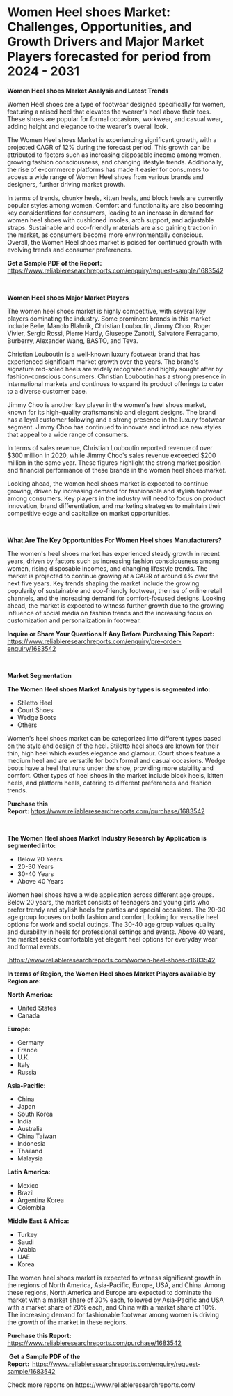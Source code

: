<p><h1>Women Heel shoes Market: Challenges, Opportunities, and Growth Drivers and Major Market Players forecasted for period from 2024 - 2031</h1></p><p><strong>Women Heel shoes Market Analysis and Latest Trends</strong></p>
<p><p>Women Heel shoes are a type of footwear designed specifically for women, featuring a raised heel that elevates the wearer's heel above their toes. These shoes are popular for formal occasions, workwear, and casual wear, adding height and elegance to the wearer's overall look.</p><p>The Women Heel shoes Market is experiencing significant growth, with a projected CAGR of 12% during the forecast period. This growth can be attributed to factors such as increasing disposable income among women, growing fashion consciousness, and changing lifestyle trends. Additionally, the rise of e-commerce platforms has made it easier for consumers to access a wide range of Women Heel shoes from various brands and designers, further driving market growth.</p><p>In terms of trends, chunky heels, kitten heels, and block heels are currently popular styles among women. Comfort and functionality are also becoming key considerations for consumers, leading to an increase in demand for women heel shoes with cushioned insoles, arch support, and adjustable straps. Sustainable and eco-friendly materials are also gaining traction in the market, as consumers become more environmentally conscious. Overall, the Women Heel shoes market is poised for continued growth with evolving trends and consumer preferences.</p></p>
<p><strong>Get a Sample PDF of the Report:&nbsp;</strong> <a href="https://www.reliableresearchreports.com/enquiry/request-sample/1683542">https://www.reliableresearchreports.com/enquiry/request-sample/1683542</a></p>
<p>&nbsp;</p>
<p><strong>Women Heel shoes Major Market Players</strong></p>
<p><p>The women heel shoes market is highly competitive, with several key players dominating the industry. Some prominent brands in this market include Belle, Manolo Blahnik, Christian Louboutin, Jimmy Choo, Roger Vivier, Sergio Rossi, Pierre Hardy, Giuseppe Zanotti, Salvatore Ferragamo, Burberry, Alexander Wang, BASTO, and Teva.</p><p>Christian Louboutin is a well-known luxury footwear brand that has experienced significant market growth over the years. The brand's signature red-soled heels are widely recognized and highly sought after by fashion-conscious consumers. Christian Louboutin has a strong presence in international markets and continues to expand its product offerings to cater to a diverse customer base.</p><p>Jimmy Choo is another key player in the women's heel shoes market, known for its high-quality craftsmanship and elegant designs. The brand has a loyal customer following and a strong presence in the luxury footwear segment. Jimmy Choo has continued to innovate and introduce new styles that appeal to a wide range of consumers.</p><p>In terms of sales revenue, Christian Louboutin reported revenue of over $300 million in 2020, while Jimmy Choo's sales revenue exceeded $200 million in the same year. These figures highlight the strong market position and financial performance of these brands in the women heel shoes market.</p><p>Looking ahead, the women heel shoes market is expected to continue growing, driven by increasing demand for fashionable and stylish footwear among consumers. Key players in the industry will need to focus on product innovation, brand differentiation, and marketing strategies to maintain their competitive edge and capitalize on market opportunities.</p></p>
<p>&nbsp;</p>
<p><strong>What Are The Key Opportunities For Women Heel shoes Manufacturers?</strong></p>
<p><p>The women's heel shoes market has experienced steady growth in recent years, driven by factors such as increasing fashion consciousness among women, rising disposable incomes, and changing lifestyle trends. The market is projected to continue growing at a CAGR of around 4% over the next five years. Key trends shaping the market include the growing popularity of sustainable and eco-friendly footwear, the rise of online retail channels, and the increasing demand for comfort-focused designs. Looking ahead, the market is expected to witness further growth due to the growing influence of social media on fashion trends and the increasing focus on customization and personalization in footwear.</p></p>
<p><strong>Inquire or Share Your Questions If Any Before Purchasing This Report:</strong> <a href="https://www.reliableresearchreports.com/enquiry/pre-order-enquiry/1683542">https://www.reliableresearchreports.com/enquiry/pre-order-enquiry/1683542</a></p>
<p>&nbsp;</p>
<p><strong>Market Segmentation</strong></p>
<p><strong>The Women Heel shoes Market Analysis by types is segmented into:</strong></p>
<p><ul><li>Stiletto Heel</li><li>Court Shoes</li><li>Wedge Boots</li><li>Others</li></ul></p>
<p><p>Women's heel shoes market can be categorized into different types based on the style and design of the heel. Stiletto heel shoes are known for their thin, high heel which exudes elegance and glamour. Court shoes feature a medium heel and are versatile for both formal and casual occasions. Wedge boots have a heel that runs under the shoe, providing more stability and comfort. Other types of heel shoes in the market include block heels, kitten heels, and platform heels, catering to different preferences and fashion trends.</p></p>
<p><strong>Purchase this Report:&nbsp;</strong><a href="https://www.reliableresearchreports.com/purchase/1683542">https://www.reliableresearchreports.com/purchase/1683542</a></p>
<p>&nbsp;</p>
<p><strong>The Women Heel shoes Market Industry Research by Application is segmented into:</strong></p>
<p><ul><li>Below 20 Years</li><li>20-30 Years</li><li>30-40 Years</li><li>Above 40 Years</li></ul></p>
<p><p>Women heel shoes have a wide application across different age groups. Below 20 years, the market consists of teenagers and young girls who prefer trendy and stylish heels for parties and special occasions. The 20-30 age group focuses on both fashion and comfort, looking for versatile heel options for work and social outings. The 30-40 age group values quality and durability in heels for professional settings and events. Above 40 years, the market seeks comfortable yet elegant heel options for everyday wear and formal events.</p></p>
<p><a href="https://www.reliableresearchreports.com/women-heel-shoes-r1683542">&nbsp;https://www.reliableresearchreports.com/women-heel-shoes-r1683542</a></p>
<p><strong>In terms of Region, the Women Heel shoes Market Players available by Region are:</strong></p>
<p>
    <p> <strong> North America: </strong>
        <ul>
            <li>United States</li>
            <li>Canada</li>
        </ul>
        </p> 
    <p> <strong> Europe: </strong>
        <ul>
            <li>Germany</li>
            <li>France</li>
            <li>U.K.</li>
            <li>Italy</li>
            <li>Russia</li>
        </ul>
        </p> 
    <p> <strong> Asia-Pacific: </strong>
        <ul>
            <li>China</li>
            <li>Japan</li>
            <li>South Korea</li>
            <li>India</li>
            <li>Australia</li>
            <li>China Taiwan</li>
            <li>Indonesia</li>
            <li>Thailand</li>
            <li>Malaysia</li>
        </ul>
        </p> 
    <p> <strong> Latin America: </strong>
        <ul>
            <li>Mexico</li>
            <li>Brazil</li>
            <li>Argentina Korea</li>
            <li>Colombia</li>
        </ul>
        </p> 
    <p> <strong> Middle East & Africa: </strong>
        <ul>
            <li>Turkey</li>
            <li>Saudi</li>
            <li>Arabia</li>
            <li>UAE</li>
            <li>Korea</li>
        </ul>
    </p>
    </p>
<p><p>The women heel shoes market is expected to witness significant growth in the regions of North America, Asia-Pacific, Europe, USA, and China. Among these regions, North America and Europe are expected to dominate the market with a market share of 30% each, followed by Asia-Pacific and USA with a market share of 20% each, and China with a market share of 10%. The increasing demand for fashionable footwear among women is driving the growth of the market in these regions.</p></p>
<p><strong>Purchase this Report: </strong><a href="https://www.reliableresearchreports.com/purchase/1683542">https://www.reliableresearchreports.com/purchase/1683542</a></p>
<p>&nbsp;<strong>Get a Sample PDF of the Report:&nbsp;&nbsp;</strong><a href="https://www.reliableresearchreports.com/enquiry/request-sample/1683542">https://www.reliableresearchreports.com/enquiry/request-sample/1683542</a></p>
<p><strong></strong></p>
<p>Check more reports on https://www.reliableresearchreports.com/</p>